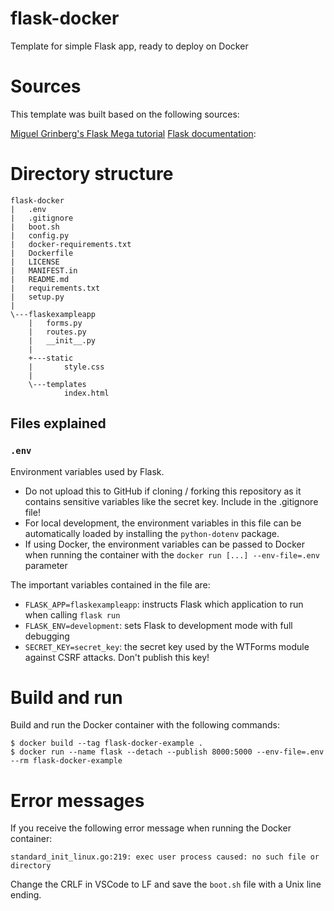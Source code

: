 # flask-docker
Template for simple Flask app, ready to deploy on Docker

# Sources

This template was built based on the following sources:

[Miguel Grinberg's Flask Mega tutorial](https://blog.miguelgrinberg.com/post/the-flask-mega-tutorial-part-i-hello-world)
[Flask documentation](https://flask.palletsprojects.com/en/1.1.x/patterns/packages/):

# Directory structure

```
flask-docker
|   .env
|   .gitignore
|   boot.sh
|   config.py
|   docker-requirements.txt
|   Dockerfile
|   LICENSE
|   MANIFEST.in
|   README.md
|   requirements.txt
|   setup.py
|       
\---flaskexampleapp
    |   forms.py
    |   routes.py
    |   __init__.py
    |   
    +---static
    |       style.css
    |       
    \---templates
            index.html
```

## Files explained

### `.env`

Environment variables used by Flask. 

- Do not upload this to GitHub if cloning / forking this repository as it contains sensitive variables like the secret key. Include in the .gitignore file!
- For local development, the environment variables in this file can be automatically loaded by installing the `python-dotenv` package.
- If using Docker, the environment variables can be passed to Docker when running the container with the `docker run [...] --env-file=.env` parameter

The important variables contained in the file are:

- `FLASK_APP=flaskexampleapp`: instructs Flask which application to run when calling `flask run`
- `FLASK_ENV=development`: sets Flask to development mode with full debugging
- `SECRET_KEY=secret_key`: the secret key used by the WTForms module against CSRF attacks. Don't publish this key!

# Build and run

Build and run the Docker container with the following commands:

```shell
$ docker build --tag flask-docker-example .
$ docker run --name flask --detach --publish 8000:5000 --env-file=.env --rm flask-docker-example
```



# Error messages

If you receive the following error message when running the Docker container:

`standard_init_linux.go:219: exec user process caused: no such file or directory`

Change the CRLF in VSCode to LF and save the `boot.sh` file with a Unix line ending.